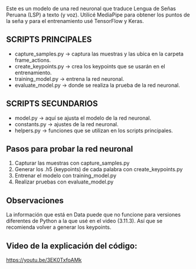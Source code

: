 Este es un modelo de una red neuronal que traduce Lengua de Señas Peruana (LSP) a texto (y voz). Utilicé MediaPipe para obtener los puntos de la seña y para el entrenamiento usé TensorFlow y Keras.

## SCRIPTS PRINCIPALES
- capture_samples.py → captura las muestras y las ubica en la carpeta frame_actions.
- create_keypoints.py → crea los keypoints que se usarán en el entrenamiento.
- training_model.py → entrena la red neuronal.
- evaluate_model.py → donde se realiza la prueba de la red neuronal.

## SCRIPTS SECUNDARIOS
- model.py → aquí se ajusta el modelo de la red neuronal.
- constants.py → ajustes de la red neuronal.
- helpers.py → funciones que se utilizan en los scripts principales.

## Pasos para probar la red neuronal
1. Capturar las muestras con capture_samples.py
2. Generar los .h5 (keypoints) de cada palabra con create_keypoints.py
3. Entrenar el modelo con training_model.py
4. Realizar pruebas con evaluate_model.py

## Observaciones
La información que está en Data puede que no funcione para versiones diferentes de Python a la que usé en el video (3.11.3). Así que se recomienda volver a generar los keypoints.

## Video de la explicación del código:
https://youtu.be/3EK0TxfoAMk 
